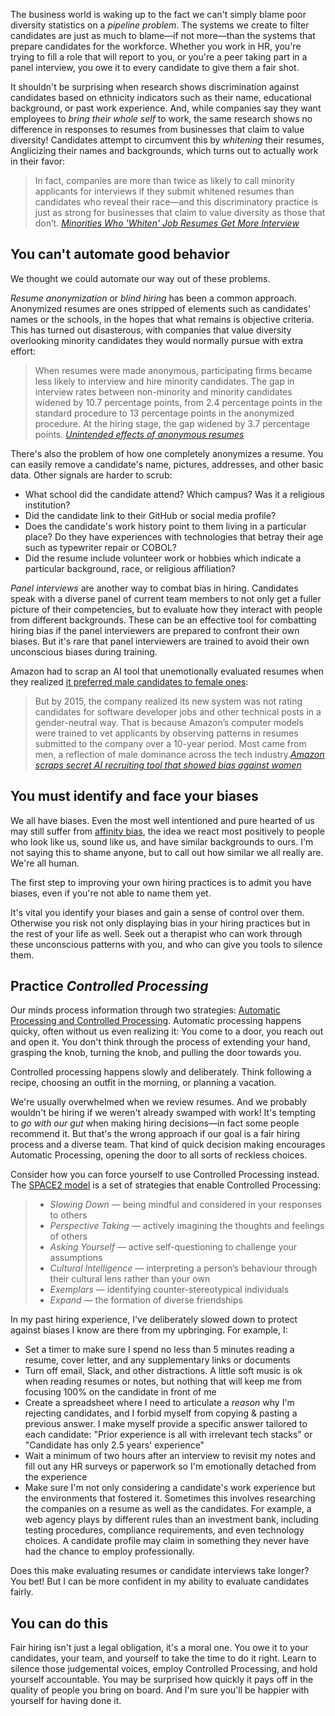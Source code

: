 The business world is waking up to the fact we can't simply blame poor diversity statistics on a *pipeline problem*. The systems we create to filter candidates are just as much to blame—if not more—than the systems that prepare candidates for the workforce. Whether you work in HR, you're trying to fill a role that will report to you, or you're a peer taking part in a panel interview, you owe it to every candidate to give them a fair shot.

It shouldn't be surprising when research shows discrimination against candidates based on ethnicity indicators such as their name, educational background, or past work experience. And, while companies say they want employees to *bring their whole self* to work, the same research shows no difference in responses to resumes from businesses that claim to value diversity! Candidates attempt to circumvent this by *whitening* their resumes, Anglicizing their names and backgrounds, which turns out to actually work in their favor:

> In fact, companies are more than twice as likely to call minority applicants for interviews if they submit whitened resumes than candidates who reveal their race—and this discriminatory practice is just as strong for businesses that claim to value diversity as those that don’t. <cite>[Minorities Who 'Whiten' Job Resumes Get More Interview](https://hbswk.hbs.edu/item/minorities-who-whiten-job-resumes-get-more-interviews)</cite>

## You can't automate good behavior

We thought we could automate our way out of these problems.

*Resume anonymization* or *blind hiring* has been a common approach. Anonymized resumes are ones stripped of elements such as candidates' names or the schools, in the hopes that what remains is objective criteria. This has turned out disasterous, with companies that value diversity overlooking minority candidates they would normally pursue with extra effort:

> When resumes were made anonymous, participating firms became less likely to interview and hire minority candidates. The gap in interview rates between non-minority and minority candidates widened by 10.7 percentage points, from 2.4 percentage points in the standard procedure to 13 percentage points in the anonymized procedure. At the hiring stage, the gap widened by 3.7 percentage points. <cite>[Unintended effects of anonymous resumes](https://www.povertyactionlab.org/case-study/unintended-effects-anonymous-resumes)</cite>

There's also the problem of how one completely anonymizes a resume. You can easily remove a candidate's name, pictures, addresses, and other basic data. Other signals are harder to scrub:

* What school did the candidate attend? Which campus? Was it a religious institution?
* Did the candidate link to their GitHub or social media profile?
* Does the candidate's work history point to them living in a particular place? Do they have experiences with technologies that betray their age such as typewriter repair or COBOL?
* Did the resume include volunteer work or hobbies which indicate a particular background, race, or religious affiliation?

*Panel interviews* are another way to combat bias in hiring. Candidates speak with a diverse panel of current team members to not only get a fuller picture of their competencies, but to evaluate how they interact with people from different backgrounds. These can be an effective tool for combatting hiring bias if the panel interviewers are prepared to confront their own biases. But it's rare that panel interviewers are trained to avoid their own unconscious biases during training.

Amazon had to scrap an AI tool that unemotionally evaluated resumes when they realized [it preferred male candidates to female ones](https://www.reuters.com/article/us-amazon-com-jobs-automation-insight-idUSKCN1MK08G): 

> But by 2015, the company realized its new system was not rating candidates for software developer jobs and other technical posts in a gender-neutral way.
> That is because Amazon’s computer models were trained to vet applicants by observing patterns in resumes submitted to the company over a 10-year period. Most came from men, a reflection of male dominance across the tech industry.<cite>[Amazon scraps secret AI recruiting tool that showed bias against women](https://www.reuters.com/article/us-amazon-com-jobs-automation-insight-idUSKCN1MK08G)</cite>

## You must identify and face your biases

We all have biases. Even the most well intentioned and pure hearted of us may still suffer from [affinity bias](https://diversityjournal.com/13763-affinity-bias-conundrum-illusion-inclusion-part-iii/), the idea we react most positively to people who look like us, sound like us, and have similar backgrounds to ours. I'm not saying this to shame anyone, but to call out how similar we all really are. We're all human.

The first step to improving your own hiring practices is to admit you have biases, even if you're not able to name them yet.

It's vital you identify your biases and gain a sense of control over them. Otherwise you risk not only displaying bias in your hiring practices but in the rest of your life as well. Seek out a therapist who can work through these unconscious patterns with you, and who can give you tools to silence them.

## Practice *Controlled Processing*

Our minds process information through two strategies: [Automatic Processing and Controlled Processing](https://en.wikipedia.org/wiki/Automatic_and_controlled_processes). Automatic processing happens quicky, often without us even realizing it: You come to a door, you reach out and open it. You don't think through the process of extending your hand, grasping the knob, turning the knob, and pulling the door towards you.

Controlled processing happens slowly and deliberately. Think following a recipe, choosing an outfit in the morning, or planning a vacation.

We're usually overwhelmed when we review resumes. And we probably wouldn't be hiring if we weren't already swamped with work! It's tempting to *go with our gut* when making hiring decisions—in fact some people recommend it. But that's the wrong approach if our goal is a fair hiring process and a diverse team. That kind of quick decision making encourages Automatic Processing, opening the door to all sorts of reckless choices.

Consider how you can force yourself to use Controlled Processing instead. The [SPACE2 model](https://cultureplusconsulting.com/2018/10/17/six-proven-strategies-for-managing-unconscious-bias/) is a set of strategies that enable Controlled Processing:
> * *Slowing Down* — being mindful and considered in your responses to others
> * *Perspective Taking* — actively imagining the thoughts and feelings of others
> * *Asking Yourself* — active self-questioning to challenge your assumptions
> * *Cultural Intelligence* — interpreting a person’s behaviour through their cultural lens rather than your own
> * *Exemplars* — identifying counter-stereotypical individuals
> * *Expand* — the formation of diverse friendships

In my past hiring experience, I've deliberately slowed down to protect against biases I know are there from my upbringing. For example, I:

* Set a timer to make sure I spend no less than 5 minutes reading a resume, cover letter, and any supplementary links or documents
* Turn off email, Slack, and other distractions. A little soft music is ok when reading resumes or notes, but nothing that will keep me from focusing 100% on the candidate in front of me
* Create a spreadsheet where I need to articulate a *reason* why I'm rejecting candidates, and I forbid myself from copying & pasting a previous answer. I make myself provide a specific answer tailored to each candidate: "Prior experience is all with irrelevant tech stacks" or "Candidate has only 2.5 years' experience"
* Wait a minimum of two hours after an interview to revisit my notes and fill out any HR surveys or paperwork so I'm emotionally detached from the experience
* Make sure I'm not only considering a candidate's work experience but the environments that fostered it. Sometimes this involves researching the companies on a resume as well as the candidates. For example, a web agency plays by different rules than an investment bank, including testing procedures, compliance requirements, and even technology choices. A candidate profile may claim in something they never have had the chance to employ professionally.

Does this make evaluating resumes or candidate interviews take longer? You bet! But I can be more confident in my ability to evaluate candidates fairly.

## You can do this

Fair hiring isn't just a legal obligation, it's a moral one. You owe it to your candidates, your team, and yourself to take the time to do it right. Learn to silence those judgemental voices, employ Controlled Processing, and hold yourself accountable. You may be surprised how quickly it pays off in the quality of people you bring on board. And I'm sure you'll be happier with yourself for having done it.
